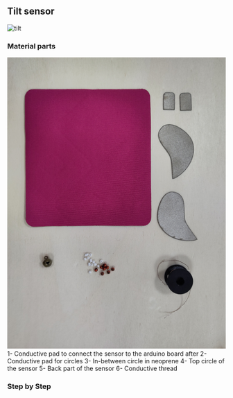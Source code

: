 ## Tilt sensor
![tilt](img_sources_tuto/tilt_sensor.jpg)

### Material parts
![tilt_tuto_1](img_sources_tuto/tuto-tilt-1.jpg)
1- Conductive pad to connect the sensor to the arduino board after
2- Conductive pad for circles
3- In-between circle in neoprene
4- Top circle of the sensor
5- Back part of the sensor
6- Conductive thread

### Step by Step
